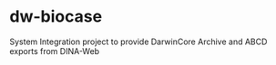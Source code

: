 # dw-biocase
System Integration project to provide DarwinCore Archive and ABCD exports from DINA-Web
